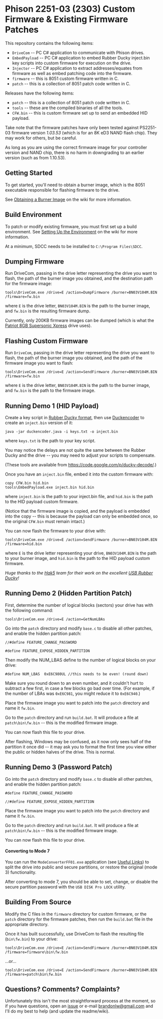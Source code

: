 Phison 2251-03 (2303) Custom Firmware &amp; Existing Firmware Patches
========

This repository contains the following items:
- `DriveCom` -- PC C# application to communicate with Phison drives.
- `EmbedPayload` -- PC C# application to embed Rubber Ducky inject.bin key scripts into custom firmware for execution on the drive.
- `Injector` -- PC C# application to extract addresses/equates from firmware as well as embed patching code into the firmware.
- `firmware` -- this is 8051 custom firmware written in C.
- `patch` -- this is a collection of 8051 patch code written in C.

Releases have the following items:
- `patch` -- this is a collection of 8051 patch code written in C.
- `tools` -- these are the compiled binaries of all the tools.
- `CFW.bin` -- this is custom firmware set up to send an embedded HID payload.

Take note that the firmware patches have only been tested against PS2251-03 firmware version _1.03.53_ (which is for an 8K eD3 NAND flash chip). They may work for others, but be careful.

As long as you are using the correct firmware image for your controller version and NAND chip, there is no harm in downgrading to an earlier version (such as from 1.10.53).

## Getting Started
To get started, you'll need to obtain a burner image, which is the 8051 executable responsible for flashing firmware to the drive.

See [Obtaining a Burner Image](https://github.com/adamcaudill/Psychson/wiki/Obtaining-a-Burner-Image) on the wiki for more information.

## Build Environment
To patch or modify existing firmware, you must first set up a build environment. See [Setting Up the Environment](https://github.com/adamcaudill/Psychson/wiki/Setting-Up-the-Environment) on the wiki for more information.

At a minimum, SDCC needs to be installed to `C:\Program Files\SDCC`.

## Dumping Firmware
Run DriveCom, passing in the drive letter representing the drive you want to flash, the path of the burner image you obtained, and the destination path for the firmware image:

    tools\DriveCom.exe /drive=E /action=DumpFirmware /burner=BN03V104M.BIN /firmware=fw.bin

where `E` is the drive letter, `BN03V104M.BIN` is the path to the burner image, and `fw.bin` is the resulting firmware dump.

Currently, only 200KB firmware images can be dumped (which is what the [Patriot 8GB Supersonic Xpress](http://bit.ly/badusb4you) drive uses).

## Flashing Custom Firmware
Run `DriveCom`, passing in the drive letter representing the drive you want to flash, the path of the burner image you obtained, and the path of the firmware image you want to flash:

    tools\DriveCom.exe /drive=E /action=SendFirmware /burner=BN03V104M.BIN /firmware=fw.bin

where `E` is the drive letter, `BN03V104M.BIN` is the path to the burner image, and `fw.bin` is the path to the firmware image.

## Running Demo 1 (HID Payload)
Create a key script in [Rubber Ducky format](https://github.com/hak5darren/USB-Rubber-Ducky/wiki/Payloads), then use [Duckencoder](https://code.google.com/p/ducky-decode/downloads/detail?name=DuckEncoder_2.6.3.zip&can=2&q=) to create an `inject.bin` version of it:

    java -jar duckencoder.java -i keys.txt -o inject.bin

where `keys.txt` is the path to your key script.

You may notice the delays are not quite the same between the Rubber Ducky and the drive -- you may need to adjust your scripts to compensate.

(These tools are available from https://code.google.com/p/ducky-decode/.)

Once you have an `inject.bin` file, embed it into the custom firmware with:

    copy CFW.bin hid.bin
    tools\EmbedPayload.exe inject.bin hid.bin

where `inject.bin` is the path to your inject.bin file, and `hid.bin` is the path to the HID payload custom firmware.

(Notice that the firmware image is copied, and the payload is embedded into the copy -- this is because the payload can only be embedded once, so the original `CFW.bin` must remain intact.)

You can now flash the firmware to your drive with:

    tools\DriveCom.exe /drive=E /action=SendFirmware /burner=BN03V104M.BIN /firmware=hid.bin

where `E` is the drive letter representing your drive, `BN03V104M.BIN` is the path to your burner image, and `hid.bin` is the path to the HID payload custom firmware.

*Huge thanks to the [Hak5](http://hak5.org/) team for their work on the excellent [USB Rubber Ducky](https://hakshop.myshopify.com/collections/usb-rubber-ducky/products/usb-rubber-ducky-deluxe)!*

## Running Demo 2 (Hidden Partition Patch)
First, determine the number of logical blocks (sectors) your drive has with the following command:

    tools\DriveCom.exe /drive=E /action=GetNumLBAs

Go into the `patch` directory and modify `base.c` to disable all other patches, and enable the hidden partition patch:

    //#define FEATURE_CHANGE_PASSWORD

    #define FEATURE_EXPOSE_HIDDEN_PARTITION

Then modify the NUM_LBAS define to the number of logical blocks on your drive:

    #define NUM_LBAS  0xE6C980UL //this needs to be even! (round down)

Make sure you round down to an even number, and it couldn't hurt to subtract a few first, in case a few blocks go bad over time. (For example, if the number of LBAs was `0xE6C981`, you might reduce it to `0xE6C940`.)

Place the firmware image you want to patch into the `patch` directory and name it `fw.bin`.

Go to the `patch` directory and run `build.bat`. It will produce a file at `patch\bin\fw.bin` -- this is the modified firmware image.

You can now flash this file to your drive.

After flashing, Windows may be confused, as it now only sees half of the partition it once did -- it may ask you to format the first time you view either the public or hidden halves of the drive. This is normal.

## Running Demo 3 (Password Patch)
Go into the `patch` directory and modify `base.c` to disable all other patches, and enable the hidden partition patch:

    #define FEATURE_CHANGE_PASSWORD

    //#define FEATURE_EXPOSE_HIDDEN_PARTITION

Place the firmware image you want to patch into the `patch` directory and name it `fw.bin`.

Go to the `patch` directory and run `build.bat`. It will produce a file at `patch\bin\fw.bin` -- this is the modified firmware image.

You can now flash this file to your drive.

#### Converting to Mode 7
You can run the `ModeConverterFF01.exe` application (see [Useful Links](https://github.com/adamcaudill/Psychson/wiki/Useful-Links)) to split the drive into public and secure partitions, or restore the original (mode 3) functionality.

After converting to mode 7, you should be able to set, change, or disable the secure partition password with the `USB DISK Pro LOCK` utility.

## Building From Source
Modify the C files in the `firmware` directory for custom firmware, or the `patch` directory for the firmware patches, then run the `build.bat` file in the appropriate directory.

Once it has built successfully, use DriveCom to flash the resulting file (`bin\fw.bin`) to your drive:

    tools\DriveCom.exe /drive=E /action=SendFirmware /burner=BN03V104M.BIN /firmware=firmware\bin\fw.bin

...or...

    tools\DriveCom.exe /drive=E /action=SendFirmware /burner=BN03V104M.BIN /firmware=patch\bin\fw.bin

## Questions? Comments? Complaints?

Unfortunately this isn't the most straightforward process at the moment, so if you have questions, open an [issue](https://github.com/adamcaudill/Psychson/issues) or e-mail brandonlw@gmail.com and I'll do my best to help (and update the readme/wiki).

